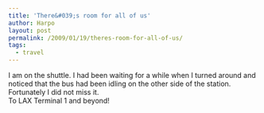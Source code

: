 ```yaml
---
title: 'There&#039;s room for all of us'
author: Harpo
layout: post
permalink: /2009/01/19/theres-room-for-all-of-us/
tags:
  - travel
---
```

I am on the shuttle. I had been waiting for a while when I turned around and noticed that the bus had been idling on the other side of the station. Fortunately I did not miss it.  
To LAX Terminal 1 and beyond!